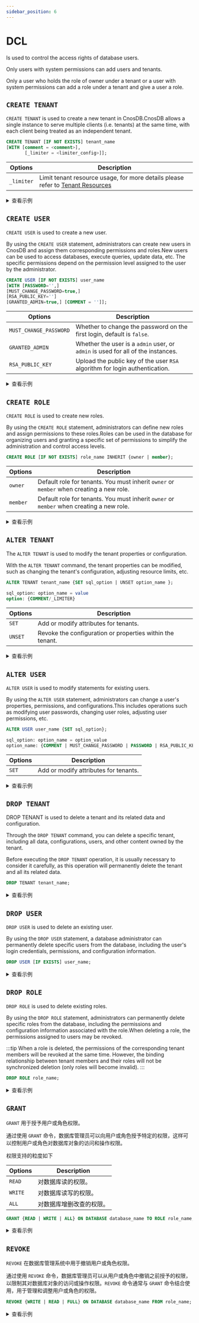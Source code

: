 ```yaml
---
sidebar_position: 6
---
```


# DCL

Is used to control the access rights of database users.

Only users with system permissions can add users and tenants.

Only a user who holds the role of owner under a tenant or a user with system permissions can add a role under a tenant and give a user a role.

## `CREATE TENANT`

`CREATE TENANT` is used to create a new tenant in CnosDB.CnosDB allows a single instance to serve multiple clients (i.e. tenants) at the same time, with each client being treated as an independent tenant.

```sql
CREATE TENANT [IF NOT EXISTS] tenant_name
[WITH [comment = <comment>],
       [_limiter = <limiter_config>]];
```

| Options    | Description                                                                                                      |
| ---------- | ---------------------------------------------------------------------------------------------------------------- |
| `_limiter` | Limit tenant resource usage, for more details please refer to [Tenant Resources](../../manage/resource_limit.md) |

<details>
  <summary>查看示例</summary>

```sql
CREATE TENANT test;
```

</details>

## `CREATE USER`

`CREATE USER` is used to create a new user.

By using the `CREATE USER` statement, administrators can create new users in CnosDB and assign them corresponding permissions and roles.New users can be used to access databases, execute queries, update data, etc. The specific permissions depend on the permission level assigned to the user by the administrator.

```sql
CREATE USER [IF NOT EXISTS] user_name
[WITH [PASSWORD='',]
[MUST_CHANGE_PASSWORD=true,]
[RSA_PUBLIC_KEY='']
[GRANTED_ADMIN=true,] [COMMENT = '']];
```

| Options                | Description                                                                                      |
| ---------------------- | ------------------------------------------------------------------------------------------------ |
| `MUST_CHANGE_PASSWORD` | Whether to change the password on the first login, default is `false`.           |
| `GRANTED_ADMIN`        | Whether the user is a `admin` user, or `admin` is used for all of the instances. |
| `RSA_PUBLIC_KEY`       | Upload the public key of the user `RSA` algorithm for login authentication.      |

<details>
  <summary>查看示例</summary>

```sql
CREATE USER IF NOT EXISTS tester WITH PASSWORD='xxx', MUST_CHANGE_PASSWORD=true, COMMENT = 'test';
```

</details>

## `CREATE ROLE`

`CREATE ROLE` is used to create new roles.

By using the `CREATE ROLE` statement, administrators can define new roles and assign permissions to these roles.Roles can be used in the database for organizing users and granting a specific set of permissions to simplify the administration and control access levels.

```sql
CREATE ROLE [IF NOT EXISTS] role_name INHERIT {owner | member};
```

| Options  | Description                                                                                                              |
| -------- | ------------------------------------------------------------------------------------------------------------------------ |
| `owner`  | Default role for tenants. You must inherit `owner` or `member` when creating a new role. |
| `member` | Default role for tenants. You must inherit `owner` or `member` when creating a new role. |

<details>
  <summary>查看示例</summary>

```sql
CREATE ROLE owner_role INHERIT owner;
```

</details>

## `ALTER TENANT`

The `ALTER TENANT` is used to modify the tenant properties or configuration.

With the `ALTER TENANT` command, the tenant properties can be modified, such as changing the tenant's configuration, adjusting resource limits, etc.

```sql
ALTER TENANT tenant_name {SET sql_option | UNSET option_name };
    
sql_option: option_name = value
option: {COMMENT/_LIMITER}
```

| Options | Description                                                               |
| ------- | ------------------------------------------------------------------------- |
| `SET`   | Add or modify attributes for tenants.                     |
| `UNSET` | Revoke the configuration or properties within the tenant. |

<details>
  <summary>查看示例</summary>

```sql
ALTER TENANT test SET COMMENT = 'abc';
```

</details>

## `ALTER USER`

`ALTER USER` is used to modify statements for existing users.

By using the `ALTER USER` statement, administrators can change a user's properties, permissions, and configurations.This includes operations such as modifying user passwords, changing user roles, adjusting user permissions, etc.

```sql
ALTER USER user_name {SET sql_option};

sql_option: option_name = option_value
option_name: {COMMENT | MUST_CHANGE_PASSWORD | PASSWORD | RSA_PUBLIC_KEY}
```

| Options | Description                                           |
| ------- | ----------------------------------------------------- |
| `SET`   | Add or modify attributes for tenants. |

<details>
  <summary>查看示例</summary>

```sql
ALTER USER tester SET PASSWORD = 'aaa';
```

</details>

## `DROP TENANT`

DROP TENANT is used to delete a tenant and its related data and configuration.

Through the `DROP TENANT` command, you can delete a specific tenant, including all data, configurations, users, and other content owned by the tenant.

Before executing the `DROP TENANT` operation, it is usually necessary to consider it carefully, as this operation will permanently delete the tenant and all its related data.

```sql
DROP TENANT tenant_name;
```

<details>
  <summary>查看示例</summary>

```sql
DROP TENANT test;
```

</details>

## `DROP USER`

`DROP USER` is used to delete an existing user.

By using the `DROP USER` statement, a database administrator can permanently delete specific users from the database, including the user's login credentials, permissions, and configuration information.

```sql
DROP USER [IF EXISTS] user_name;
```

<details>
  <summary>查看示例</summary>

```sql
DROP USER IF EXISTS tester;
```

</details>

## `DROP ROLE`

`DROP ROLE` is used to delete existing roles.

By using the `DROP ROLE` statement, administrators can permanently delete specific roles from the database, including the permissions and configuration information associated with the role.When deleting a role, the permissions assigned to users may be revoked.

:::tip
When a role is deleted, the permissions of the corresponding tenant members will be revoked at the same time. However, the binding relationship between tenant members and their roles will not be synchronized deletion (only roles will become invalid).
:::

```sql
DROP ROLE role_name;
```

<details>
  <summary>查看示例</summary>

```sql
DROP USER IF EXISTS tester;
```

</details>

## `GRANT`

`GRANT` 用于授予用户或角色权限。

通过使用 `GRANT` 命令，数据库管理员可以向用户或角色授予特定的权限，这样可以控制用户或角色对数据库对象的访问和操作权限。

权限支持的粒度如下

| Options | Description  |
| ------- | ------------ |
| `READ`  | 对数据库读的权限。    |
| `WRITE` | 对数据库读写的权限。   |
| `ALL`   | 对数据库增删改查的权限。 |

```sql
GRANT {READ | WRITE | ALL} ON DATABASE database_name TO ROLE role_name;
```

<details>
  <summary>查看示例</summary>

**创建一个名为 `rrr` 的角色。**

```sql
CREATE ROLE rrr INHERIT member;
```

**授予角色 `rrr` 读取数据库 `air` 的权限。**

```sql
GRANT READ ON DATABASE air TO ROLE rrr;
```

**授予角色 `rr r` 读写数据库 `wind` 的权限。**

```sql
GRANT WRITE ON DATABASE wind TO ROLE rrr;
```

**授予角色 `rrr` 关于数据库 `sea` 的所有权限。**

```sql
GRANT ALL ON DATABASE sea TO ROLE rrr;
```

</details>

## `REVOKE`

`REVOKE` 在数据库管理系统中用于撤销用户或角色权限。

通过使用 `REVOKE` 命令，数据库管理员可以从用户或角色中撤销之前授予的权限，以限制其对数据库对象的访问或操作权限。`REVOKE` 命令通常与 `GRANT` 命令结合使用，用于管理和调整用户或角色的权限。

```sql
REVOKE {WRITE | READ | FULL} ON DATABASE database_name FROM role_name;
```

<details>
  <summary>查看示例</summary>

**撤销 `rrr`读取数据库 `air` 的权限。**

```sql
REVOKE READ ON DATABASE air FROM rrr;
```

</details>
